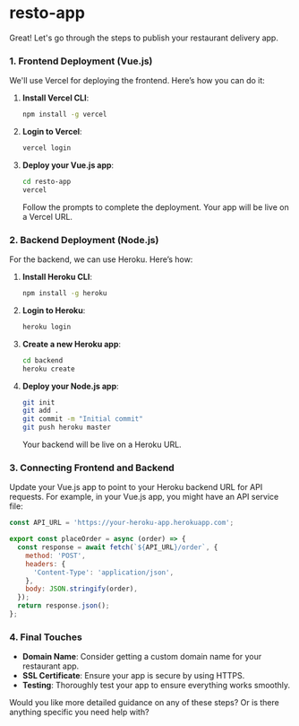 # resto-app
Great! Let's go through the steps to publish your restaurant delivery app.

### 1. **Frontend Deployment (Vue.js)**
We'll use Vercel for deploying the frontend. Here’s how you can do it:

1. **Install Vercel CLI**:
   ```bash
   npm install -g vercel
   ```

2. **Login to Vercel**:
   ```bash
   vercel login
   ```

3. **Deploy your Vue.js app**:
   ```bash
   cd resto-app
   vercel
   ```

   Follow the prompts to complete the deployment. Your app will be live on a Vercel URL.

### 2. **Backend Deployment (Node.js)**
For the backend, we can use Heroku. Here’s how:

1. **Install Heroku CLI**:
   ```bash
   npm install -g heroku
   ```

2. **Login to Heroku**:
   ```bash
   heroku login
   ```

3. **Create a new Heroku app**:
   ```bash
   cd backend
   heroku create
   ```

4. **Deploy your Node.js app**:
   ```bash
   git init
   git add .
   git commit -m "Initial commit"
   git push heroku master
   ```

   Your backend will be live on a Heroku URL.

### 3. **Connecting Frontend and Backend**
Update your Vue.js app to point to your Heroku backend URL for API requests. For example, in your Vue.js app, you might have an API service file:

```javascript
const API_URL = 'https://your-heroku-app.herokuapp.com';

export const placeOrder = async (order) => {
  const response = await fetch(`${API_URL}/order`, {
    method: 'POST',
    headers: {
      'Content-Type': 'application/json',
    },
    body: JSON.stringify(order),
  });
  return response.json();
};
```

### 4. **Final Touches**
- **Domain Name**: Consider getting a custom domain name for your restaurant app.
- **SSL Certificate**: Ensure your app is secure by using HTTPS.
- **Testing**: Thoroughly test your app to ensure everything works smoothly.

Would you like more detailed guidance on any of these steps? Or is there anything specific you need help with?
